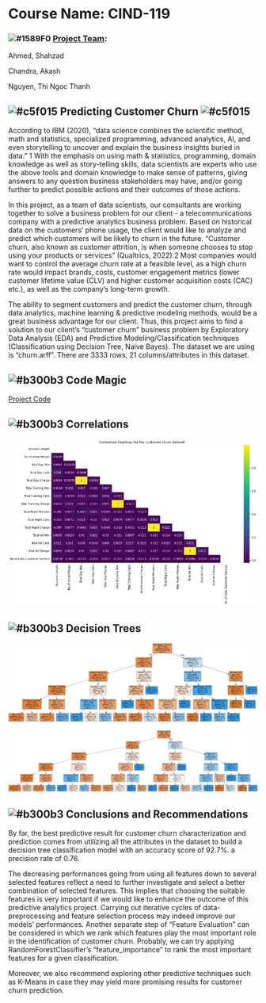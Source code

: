 # Course Name: CIND-119

### ![#1589F0](https://placehold.co/15x15/1589F0/1589F0.png) **<ins>Project Team</ins>**:

Ahmed, Shahzad

Chandra, Akash

Nguyen, Thi Ngoc Thanh

## ![#c5f015](https://placehold.co/15x15/c5f015/c5f015.png)  **Predicting Customer Churn** ![#c5f015](https://placehold.co/15x15/c5f015/c5f015.png)


According to IBM (2020), “data science combines the scientific method, math and statistics, specialized programming, advanced analytics, AI, and even storytelling to uncover and explain the business insights buried in data.” 1 With the emphasis on using math & statistics, programming, domain knowledge as well as story-telling skills, data scientists are experts who use the above tools and domain knowledge to make sense of patterns, giving answers to any question business stakeholders may have, and/or going further to predict possible actions and their outcomes of those actions.

In this project, as a team of data scientists, our consultants are working together to solve a business problem for our client - a telecommunications company with a predictive analytics business problem. Based on historical data on the customers’ phone usage, the client would like to analyze and predict which customers will be likely to churn in the future. “Customer churn, also known as customer attrition, is when someone chooses to stop using your products or services” (Qualtrics, 2022).2 Most companies would want to control the average churn rate at a feasible level, as a high churn rate would impact brands, costs, customer engagement metrics (lower customer lifetime value (CLV) and higher customer acquisition costs (CAC) etc.), as well as the company’s long-term growth.

The ability to segment customers and predict the customer churn, through data analytics, machine learning & predictive modeling methods, would be a great business advantage for our client. Thus, this project aims to find a solution to our client’s “customer churn” business problem by Exploratory Data Analysis (EDA) and Predictive Modeling/Classification techniques (Classification using Decision Tree, Naïve Bayes). The dataset we are using is “churn.arff”. There are 3333 rows, 21 columns/attributes in this dataset.

## ![#b300b3](https://placehold.co/15x15/b300b3/b300b3.png) **Code Magic**

[Project Code](https://github.com/shahgem/CIND-119/blob/main/Code/CIND119_DHC_Group1_Project_CustomerChurn.ipynb)

## ![#b300b3](https://placehold.co/15x15/b300b3/b300b3.png) **Correlations**

![](Images/Correlation.png)

## ![#b300b3](https://placehold.co/15x15/b300b3/b300b3.png) **Decision Trees**


![](Images/tree1.png)


![](Images/tree2.png)


## ![#b300b3](https://placehold.co/15x15/b300b3/b300b3.png)  **Conclusions and Recommendations**

By far, the best predictive result for customer churn characterization and prediction comes from utilizing all the attributes in the dataset to build a decision tree classification model with an accuracy score of 92.7%. a precision rate of 0.76.

The decreasing performances going from using all features down to several selected features reflect a need to further investigate and select a better combination of selected features. This implies that choosing the suitable features is very important if we would like to enhance the outcome of this predictive analytics project. Carrying out iterative cycles of data-preprocessing and feature selection process may indeed improve our models’ performances. Another separate step of “Feature Evaluation” can be considered in which we rank which features play the most important role in the identification of customer churn. Probably, we can try applying RandomForestClassifier’s “feature_importance” to rank the most important features for a given classification.

Moreover, we also recommend exploring other predictive techniques such as K-Means in case they may yield more promising results for customer churn prediction.
